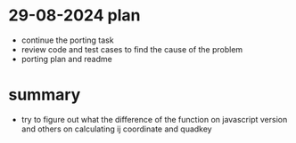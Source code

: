# 29-08-2024 plan
- continue the porting task
- review code and test cases to find the cause of the problem 
- porting plan and readme

# summary
- try to figure out what the difference of the function on javascript version and others on calculating ij coordinate and quadkey